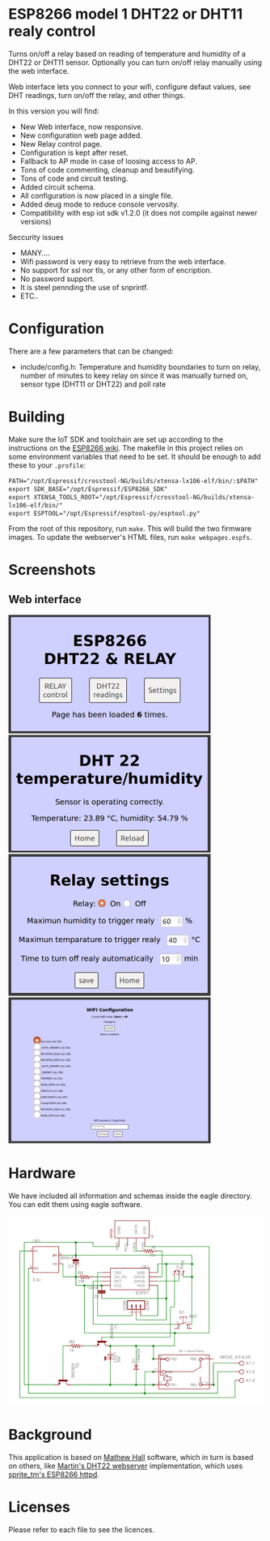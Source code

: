 # ESP8266 model 1  DHT22 or DHT11 realy control

Turns on/off a relay based on reading of temperature and humidity of a DHT22 or DHT11 sensor. Optionally you can turn on/off relay manually using the web interface.

Web interface lets you connect to your wifi, configure defaut values, see DHT readings, turn on/off the relay, and other things.

In this version you will find:
- New Web interface, now responsive.
- New configuration web page added.
- New Relay control page.
- Configuration is kept after reset.
- Fallback to AP mode in case of loosing access to AP.
- Tons of code commenting, cleanup and beautifying.
- Tons of code and circuit testing.
- Added circuit schema.
- All configuration is now placed in a single file.
- Added deug mode to reduce console vervosity.
- Compatibility with esp iot sdk v1.2.0 (it does not compile against newer versions)

Seccurity issues
- MANY.... 
- Wifi password is very easy to retrieve from the web interface.
- No support for ssl nor tls, or any other form of encription.
- No password support.
- It is steel pennding the use of snprintf.
- ETC..

# Configuration

There are a few parameters that can be changed:
 * include/config.h: Temperature and humidity boundaries to turn on relay, number of  minutes to keey relay on since it was manually turned on, sensor type (DHT11 or DHT22) and poll rate
 
# Building

Make sure the IoT SDK and toolchain are set up according to the instructions on the [ESP8266 wiki](https://github.com/esp8266/esp8266-wiki/wiki/Toolchain). The makefile in this project relies on some environment variables that need to be set. It should be enough to add these to your `.profile`:

	PATH="/opt/Espressif/crosstool-NG/builds/xtensa-lx106-elf/bin/:$PATH"
	export SDK_BASE="/opt/Espressif/ESP8266_SDK"
	export XTENSA_TOOLS_ROOT="/opt/Espressif/crosstool-NG/builds/xtensa-lx106-elf/bin/"
	export ESPTOOL="/opt/Espressif/esptool-py/esptool.py"

From the root of this repository, run `make`. This will build the two firmware images. To update the webserver's HTML files, run `make webpages.espfs`.

# Screenshots

## Web interface

![index](https://raw.githubusercontent.com/carlosmaug/esp8266-dht22-relay/master/screenshots/index.png)
![dht](https://raw.githubusercontent.com/carlosmaug/esp8266-dht22-relay/master/screenshots/dht.png)
![Realy settings](https://raw.githubusercontent.com/carlosmaug/esp8266-dht22-relay/master/screenshots/relay_config.png)
![WIFI config](https://raw.githubusercontent.com/carlosmaug/esp8266-dht22-relay/master/screenshots/wifi_config.png)

# Hardware

We have included all information and schemas inside the eagle directory. You can edit them using eagle software.

![Schema](https://raw.githubusercontent.com/carlosmaug/esp8266-dht22-relay/master/screenshots/esquema.png)

# Background

This application is based on [Mathew Hall](https://github.com/mathew-hall/esp8266-dht) software, which in turn is based on others, like [Martin's DHT22 webserver](http://harizanov.com/2014/11/esp8266-powered-web-server-led-control-dht22-temperaturehumidity-sensor-reading/) implementation, which uses [sprite_tm's ESP8266 httpd](http://www.esp8266.com/viewtopic.php?f=6&t=376).


# Licenses

Please refer to each file to see the licences.
